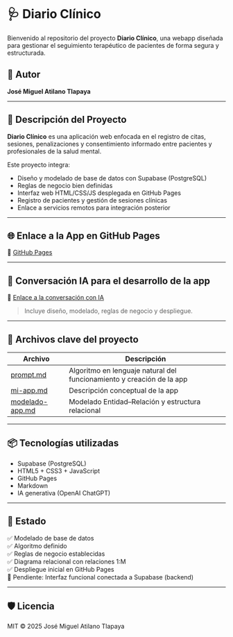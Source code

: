 # 🩺 Diario Clínico

Bienvenido al repositorio del proyecto **Diario Clínico**, una webapp diseñada para gestionar el seguimiento terapéutico de pacientes de forma segura y estructurada.

## 👤 Autor

**José Miguel Atilano Tlapaya**

---

## 📝 Descripción del Proyecto

**Diario Clínico** es una aplicación web enfocada en el registro de citas, sesiones, penalizaciones y consentimiento informado entre pacientes y profesionales de la salud mental.

Este proyecto integra:
- Diseño y modelado de base de datos con Supabase (PostgreSQL)
- Reglas de negocio bien definidas
- Interfaz web HTML/CSS/JS desplegada en GitHub Pages
- Registro de pacientes y gestión de sesiones clínicas
- Enlace a servicios remotos para integración posterior

---

## 🌐 Enlace a la App en GitHub Pages

🔗 [GitHub Pages](https://miguelatila.github.io/diarioClinico/)

---

## 🤖 Conversación IA para el desarrollo de la app

🧠 [Enlace a la conversación con IA]()

> Incluye diseño, modelado, reglas de negocio y despliegue.

---

## 📜 Archivos clave del proyecto

| Archivo | Descripción |
|--------|-------------|
| [prompt.md](./prompt.md) | Algoritmo en lenguaje natural del funcionamiento y creación de la app |
| [mi-app.md](./mi-app.md) | Descripción conceptual de la app |
| [modelado-app.md](./modelado-app.md) | Modelado Entidad–Relación y estructura relacional |

---

## 📦 Tecnologías utilizadas

- Supabase (PostgreSQL)
- HTML5 + CSS3 + JavaScript
- GitHub Pages
- Markdown
- IA generativa (OpenAI ChatGPT)

---

## 📌 Estado

✅ Modelado de base de datos  
✅ Algoritmo definido  
✅ Reglas de negocio establecidas  
✅ Diagrama relacional con relaciones 1:M  
✅ Despliegue inicial en GitHub Pages  
🚧 Pendiente: Interfaz funcional conectada a Supabase (backend)

---

## 🛡️ Licencia

MIT © 2025 José Miguel Atilano Tlapaya